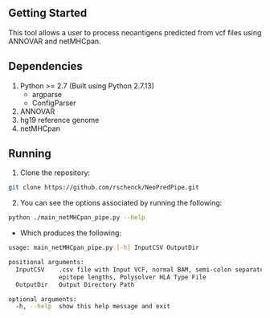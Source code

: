 ## Getting Started

This tool allows a user to process neoantigens predicted from vcf files using ANNOVAR and netMHCpan.

## Dependencies

1. Python >= 2.7 (Built using Python 2.7.13)
   - argparse
   - ConfigParser
2. ANNOVAR
3. hg19 reference genome
4. netMHCpan

## Running
1. Clone the repository:
```bash
git clone https://github.com/rschenck/NeoPredPipe.git
```
2. You can see the options associated by running the following:
```bash
python ./main_netMHCpan_pipe.py --help
```
   - Which produces the following:
```bash
usage: main_netMHCpan_pipe.py [-h] InputCSV OutputDir

positional arguments:
  InputCSV    .csv file with Input VCF, normal BAM, semi-colon separated
              epitope lengths, Polysolver HLA Type File
  OutputDir   Output Directory Path

optional arguments:
  -h, --help  show this help message and exit
```